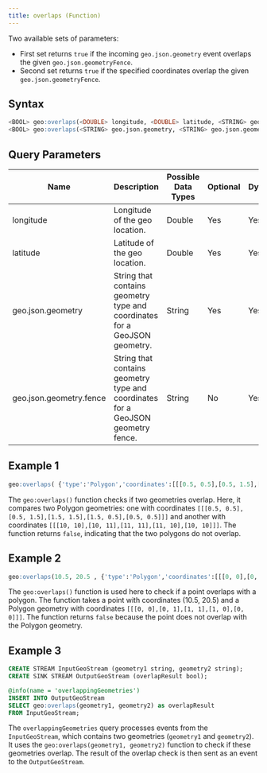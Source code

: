 ```yaml
---
title: overlaps (Function)
---
```


Two available sets of parameters:

- First set returns `true` if the incoming `geo.json.geometry` event overlaps the given `geo.json.geometryFence`.
- Second set returns `true` if the specified coordinates overlap the given `geo.json.geometryFence`.

## Syntax

```sql
<BOOL> geo:overlaps(<DOUBLE> longitude, <DOUBLE> latitude, <STRING> geo.json.geometry.fence)
<BOOL> geo:overlaps(<STRING> geo.json.geometry, <STRING> geo.json.geometry.fence)
```

## Query Parameters

| Name              | Description                | Possible Data Types | Optional | Dynamic |
|-------------------|----------------------------|---------------------|----------|---------|
| longitude     | Longitude of the geo location.         | Double       | Yes       | Yes     |
| latitude | Latitude of the geo location.           | Double              | Yes      | Yes     |
| geo.json.geometry     | String that contains geometry type and coordinates for a GeoJSON geometry. | String        | Yes      | Yes     |
| geo.json.geometry.fence         | String that contains geometry type and coordinates for a GeoJSON geometry fence. | String     | No      | Yes     |

## Example 1

```sql
geo:overlaps( {'type':'Polygon','coordinates':[[[0.5, 0.5],[0.5, 1.5],[1.5, 1.5],[1.5, 0.5],[0.5, 0.5]]]} , {'type':'Polygon','coordinates':[[[10, 10],[10, 11],[11, 11],[11, 10],[10, 10]]]} )
```

The `geo:overlaps()` function checks if two geometries overlap. Here, it compares two Polygon geometries: one with coordinates `[[[0.5, 0.5],[0.5, 1.5],[1.5, 1.5],[1.5, 0.5],[0.5, 0.5]]]` and another with coordinates `[[[10, 10],[10, 11],[11, 11],[11, 10],[10, 10]]]`. The function returns `false`, indicating that the two polygons do not overlap.

## Example 2

```sql
geo:overlaps(10.5, 20.5 , {'type':'Polygon','coordinates':[[[0, 0],[0, 1],[1, 1],[1, 0],[0, 0]]]})
```

The `geo:overlaps()` function is used here to check if a point overlaps with a polygon. The function takes a point with coordinates (10.5, 20.5) and a Polygon geometry with coordinates `[[[0, 0],[0, 1],[1, 1],[1, 0],[0, 0]]]`. The function returns `false` because the point does not overlap with the Polygon geometry.

## Example 3

```sql
CREATE STREAM InputGeoStream (geometry1 string, geometry2 string);
CREATE SINK STREAM OutputGeoStream (overlapResult bool);

@info(name = 'overlappingGeometries')
INSERT INTO OutputGeoStream
SELECT geo:overlaps(geometry1, geometry2) as overlapResult
FROM InputGeoStream;
```

The `overlappingGeometries` query processes events from the `InputGeoStream`, which contains two geometries (`geometry1` and `geometry2`). It uses the `geo:overlaps(geometry1, geometry2)` function to check if these geometries overlap. The result of the overlap check is then sent as an event to the `OutputGeoStream`.
